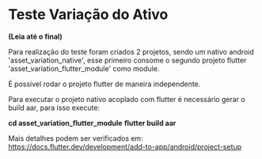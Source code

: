 # Teste Variação do Ativo

**(Leia até o final)**

Para realização do teste foram criados 2 projetos, sendo um nativo android 'asset_variation_native', esse primeiro consome o segundo projeto flutter 'asset_variation_flutter_module' como module. 

É possível rodar o projeto flutter de maneira independente. 

Para executar o projeto nativo acoplado com flutter é necessário gerar o build aar, para isso execute:
 
 **cd asset_variation_flutter_module**
 **flutter build aar**

Mais detalhes podem ser verificados em:
https://docs.flutter.dev/development/add-to-app/android/project-setup



